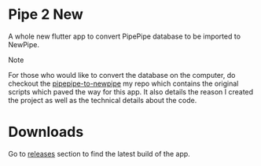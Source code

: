 # Pipe 2 New

A whole new flutter app to convert PipePipe database to be imported to NewPipe.

> [!NOTE]
> For those who would like to convert the database on the computer, do checkout the [pipepipe-to-newpipe](https://github.com/shreyas-a-s/pipepipe-to-newpipe) my repo which contains the original scripts which paved the way for this app. It also details the reason I created the project as well as the technical details about the code.

# Downloads
Go to [releases](https://github.com/shreyas-a-s/pipe2new/releases/latest) section to find the latest build of the app.

